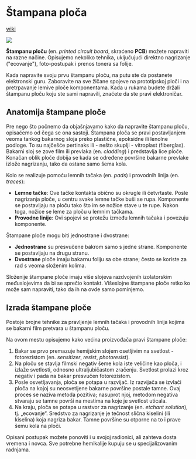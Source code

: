 # Štampana ploča

[wiki](https://sh.wikipedia.org/wiki/%C5%A0tampana_plo%C4%8Da)

![](https://upload.wikimedia.org/wikipedia/commons/thumb/8/85/ZXspectrum_mb.jpg/600px-ZXspectrum_mb.jpg)

**Štampanu ploču** (en. *printed circuit board*, skraćeno **PCB**) možete napraviti na razne načine. Opisujemo nekoliko tehnika, uključujući direktno nagrizanje ("ecovanje"), foto-postupak i prenos tonera sa folije.

Kada napravite svoju prvu štampanu ploču, na putu ste da postanete elektronski guru. Zaboravite na sve žičane spojeve na prototipskoj ploči i na pretrpavanje lemive ploče komponentama. Kada u rukama budete držali štampanu ploču koju ste sami napravili, znaćete da ste pravi elektroničar.

## Anatomija štampane ploče

Pre nego što počnemo da objašnjavamo kako da napravite štampanu ploču, opisaćemo od čega se ona sastoji. Štampana ploča se pravi postavljanjem veoma tankog bakarnog sloja preko plastične, epoksidne ili lenolne podloge. To su najčešće pertinaks ili - nešto skuplji - vitroplast (fiberglas). Bakarni sloj se zove film ili prevlaka (en. *cladding*) i predstavlja lice ploče. Konačan oblik ploče dobija se kada se određene površine bakarne prevlake izlože nagrizanju, tako da ostane samo šema kola.

Kolo se realizuje pomoću lemnih tačaka (en. *pads*) i provodnih linija (en. *traces*):
  * **Lemne tačke**: Ove tačke kontakta obično su okrugle ili četvrtaste. Posle nagrizanja ploče, u centru svake lemne tačke buši se rupa. Komponente se postavljaju na ploču tako što im se nožice stave u te rupe. Nakon toga, nožice se leme za ploču u lemnim tačkama.
  * **Provodne linije**: Ovi spojevi se protežu između lemnih tačaka i povezuju komponente.

Štampane ploče mogu biti jednostrane i dvostrane:
  * **Jednostrane** su presvučene bakrom samo s jedne strane. Komponente se postavljaju na drugu stranu.
  * **Dvostrane** ploče imaju bakarnu foliju sa obe strane; često se koriste za rad s veoma složenim kolima.

Složenije štampane ploče imaju više slojeva razdvojenih izolatorskim međuslojevima da bi se sprečio kontakt. Višeslojne štampane ploče retko ko može sam napraviti, tako da ih na ovde samo pominjemo.

## Izrada štampane ploče

Postoje brojne tehnike za pravljenje lemnih tačaka i provodnih linija kojima se bakarni film pretvara u štampanu ploču.

Na ovom mestu opisujemo kako većina proizvođača pravi štampane ploče:
1. Bakar se prvo premazuje hemijskim slojem osetljivim na svetlost - fotorezistom (en. *sensitizer*, *resist*, *photoresist*).
2. Na ploču se stavlja filmski negativ šeme kola iste veličine kao ploča, i izlaže svetlosti, odnosno ultraljubičastom zračenju. Svetlost prolazi kroz negativ i pada na bakar presvučen fotorezistom.
3. Posle osvetljavanja, ploča se potapa u razvijač. Iz razvijača se izvlači ploča na kojoj su neosvetljene bakarne površine postale tamne. Ovaj proces se naziva metoda pozitiva; nasuprot njoj, metodom negativa stvaraju se tamne površi na mestima na koje je svetlost uticala.
4. Na kraju, ploča se potapa u rastvor za nagrizanje (en. *etchant solution*), tj. „ecovanje“. Sredstvo za nagrizanje je tečnost slična kiselini (ili kiselina) koja nagriza bakar. Tamne površine su otporne na to i prave šemu kola na ploči.

Opisani postupak možete ponoviti i u svojoj radionici, ali zahteva dosta vremena i novca. Sve potrebne hemikalije kupuju se u specijalizovanim radnjama. 
